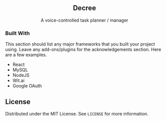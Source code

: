 
<br />
<p align="center">
  <h2 align="center">Decree</h3>

  <p align="center">
    A voice-controlled task planner / manager
  </p>
</p>

### Built With

This section should list any major frameworks that you built your project using. Leave any add-ons/plugins for the acknowledgements section. Here are a few examples.
* React
* MySQL
* NodeJS
* Wit.ai
* Google OAuth

<!-- LICENSE -->
## License

Distributed under the MIT License. See `LICENSE` for more information.

